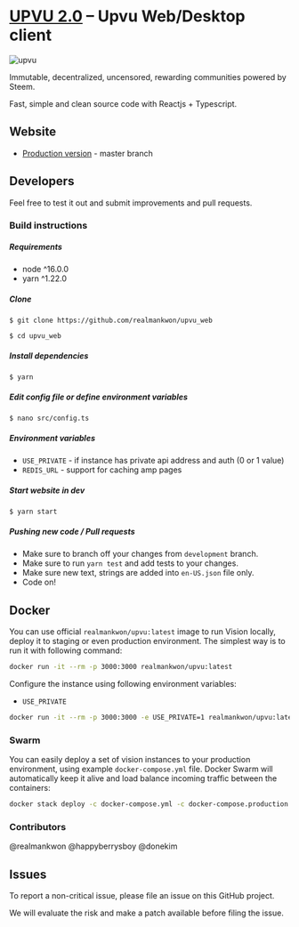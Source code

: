 # [UPVU 2.0][upvu_vision] – Upvu Web/Desktop client

![upvu](https://upvu.org/assets/github-cover.png)

Immutable, decentralized, uncensored, rewarding communities powered by Steem.

Fast, simple and clean source code with Reactjs + Typescript.

## Website

- [Production version][upvu_vision] - master branch

## Developers

Feel free to test it out and submit improvements and pull requests.

### Build instructions

##### Requirements

- node ^16.0.0
- yarn ^1.22.0

##### Clone

`$ git clone https://github.com/realmankwon/upvu_web`

`$ cd upvu_web`

##### Install dependencies

`$ yarn`

##### Edit config file or define environment variables

`$ nano src/config.ts`

##### Environment variables

- `USE_PRIVATE` - if instance has private api address and auth (0 or 1 value)
- `REDIS_URL` - support for caching amp pages

##### Start website in dev

`$ yarn start`

##### Pushing new code / Pull requests

- Make sure to branch off your changes from `development` branch.
- Make sure to run `yarn test` and add tests to your changes.
- Make sure new text, strings are added into `en-US.json` file only.
- Code on!

## Docker

You can use official `realmankwon/upvu:latest` image to run Vision locally, deploy it to staging or even production environment. The simplest way is to run it with following command:

```bash
docker run -it --rm -p 3000:3000 realmankwon/upvu:latest
```

Configure the instance using following environment variables:

- `USE_PRIVATE`

```bash
docker run -it --rm -p 3000:3000 -e USE_PRIVATE=1 realmankwon/upvu:latest
```

### Swarm

You can easily deploy a set of vision instances to your production environment, using example `docker-compose.yml` file. Docker Swarm will automatically keep it alive and load balance incoming traffic between the containers:

```bash
docker stack deploy -c docker-compose.yml -c docker-compose.production.yml vision
```

### Contributors

@realmankwon @happyberrysboy @donekim

## Issues

To report a non-critical issue, please file an issue on this GitHub project.

We will evaluate the risk and make a patch available before filing the issue.

[//]: # "LINKS"
[upvu]: https://upvu.org
[upvu_vision]: https://upvu.org
